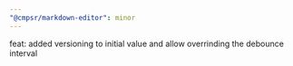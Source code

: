 ```yaml
---
"@cmpsr/markdown-editor": minor
---
```


feat: added versioning to initial value and allow overrinding the debounce interval
